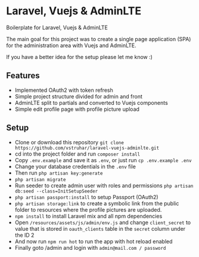 # Laravel, Vuejs & AdminLTE

Boilerplate for Laravel, Vuejs & AdminLTE

The main goal for this project was to create a single page application (SPA) for the administration area with Vuejs and AdminLTE.

If you have a better idea for the setup please let me know :)

## Features
- Implemented OAuth2 with token refresh
- Simple project structure divided for admin and front
- AdminLTE split to partials and converted to Vuejs components
- Simple edit profile page with profile picture upload

## Setup
- Clone or download this repository `git clone https://github.com/vstruhar/laravel-vuejs-adminlte.git`
- cd into the project folder and run `composer install`
- Copy `.env.example` and save it as `.env`, or just run `cp .env.example .env`
- Change your database credentials in the `.env` file
- Then run `php artisan key:generate`
- `php artisan migrate`
- Run seeder to create admin user with roles and permissions `php artisan db:seed --class=InitSetupSeeder`
- `php artisan passport:install` to setup Passport (OAuth2)
- `php artisan storage:link` to create a symbolic link from the public folder to resources where the profile pictures are uploaded.
- `npm install` to install Laravel mix and all npm dependencies
- Open `/resources/assets/js/admin/env.js` and change `client_secret` to value that is stored in `oauth_clients` table in the `secret` column under the ID 2
- And now run `npm run hot` to run the app with hot reload enabled
- Finally goto /admin and login with `admin@mail.com / password`
